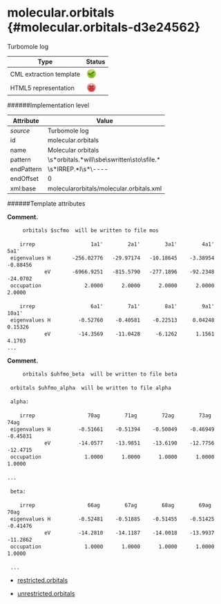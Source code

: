 # molecular.orbitals {#molecular.orbitals-d3e24562}

Turbomole log

| Type                                                                                                                                                | Status                                                                                                                                              |
|----|----|
| CML extraction template                                                                                                                             | ![](/imgs/Total.png)                                                                                                                                |
| HTML5 representation                                                                                                                                | ![](/imgs/None.png)                                                                                                                                 |

######Implementation level

| Attribute                                                                                                                                           | Value                                                                                                                                               |
|----|----|
| *source*                                                                                                                                            | Turbomole log                                                                                                                                       |
| id                                                                                                                                                  | molecular.orbitals                                                                                                                                  |
| name                                                                                                                                                | Molecular orbitals                                                                                                                                  |
| pattern                                                                                                                                             | \\s\*orbitals.\*will\\sbe\\swritten\\sto\\sfile.\*                                                                                                  |
| endPattern                                                                                                                                          | \\s\*IRREP.\*I\\s\*\\----|.\*I\\s\*\\WS\\\*S\\W.\*                                                                                                     |
| endOffset                                                                                                                                           | 0                                                                                                                                                   |
| xml:base                                                                                                                                            | molecularorbitals/molecular.orbitals.xml                                                                                                            |

######Template attributes

**Comment.**

         orbitals $scfmo  will be written to file mos

        irrep                  1a1'        2a1'        3a1'        4a1'        5a1'
     eigenvalues H       -256.02776   -29.97174   -10.18645    -3.38954    -0.88456
                eV       -6966.9251   -815.5790   -277.1896    -92.2348    -24.0702
     occupation              2.0000      2.0000      2.0000      2.0000      2.0000

        irrep                  6a1'        7a1'        8a1'        9a1'       10a1'
     eigenvalues H         -0.52760    -0.40581    -0.22513     0.04248     0.15326
                eV         -14.3569    -11.0428     -6.1262      1.1561      4.1703
    ...
        

**Comment.**

         orbitals $uhfmo_beta  will be written to file beta

     orbitals $uhfmo_alpha  will be written to file alpha

     alpha:

        irrep                 70ag        71ag        72ag        73ag        74ag
     eigenvalues H         -0.51661    -0.51394    -0.50049    -0.46949    -0.45831
                eV         -14.0577    -13.9851    -13.6190    -12.7756    -12.4715
     occupation              1.0000      1.0000      1.0000      1.0000      1.0000

    ...

     beta:

        irrep                 66ag        67ag        68ag        69ag        70ag
     eigenvalues H         -0.52481    -0.51885    -0.51455    -0.51425    -0.41476
                eV         -14.2810    -14.1187    -14.0018    -13.9937    -11.2862
     occupation              1.0000      1.0000      1.0000      1.0000      1.0000

     ...
        
        

-   [restricted.orbitals](/out/md/cml/turbomole_log/restricted.orbitals-d3e24572.md)

<!-- -->

-   [unrestricted.orbitals](/out/md/cml/turbomole_log/unrestricted.orbitals-d3e24691.md)


